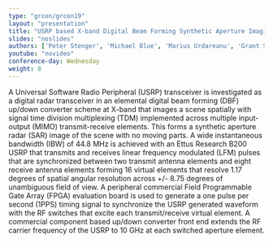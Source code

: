 ```yaml
---
type: "grcon/grcon19"
layout: "presentation"
title: "USRP based X-band Digital Beam Forming Synthetic Aperture Imaging Radar"
slides: "noslides"
authors: ['Peter Stenger', 'Michael Blue', 'Marius Urdareanu', 'Grant Steans', 'Nathan Henry', 'Tyree Lewis']
youtube: "novideo"
conference-day: Wednesday
weight: 8
---
```

A Universal Software Radio Peripheral (USRP) transceiver is investigated as a digital radar transceiver in an elemental digital beam forming (DBF) up/down converter scheme at X-band that images a scene spatially with signal time division multiplexing (TDM) implemented across multiple input-output (MIMO) transmit-receive elements. This forms a synthetic aperture radar (SAR) image of the scene with no moving parts. A wide instantaneous bandwidth (IBW) of 44.8 MHz is achieved with an Ettus Research B200 USRP that transmits and receives linear frequency modulated (LFM) pulses that are synchronized between two transmit antenna elements and eight receive antenna elements forming 16 virtual elements that resolve 1.17 degrees of spatial angular resolution across +/- 8.75 degrees of unambiguous field of view. A peripheral commercial Field Programmable Gate Array (FPGA) evaluation board is used to generate a one pulse per second (1PPS) timing signal to synchronize the USRP generated waveform with the RF switches that excite each transmit/receive virtual element. A commercial component based up/down converter front end extends the RF carrier frequency of the USRP to 10 GHz at each switched aperture element.